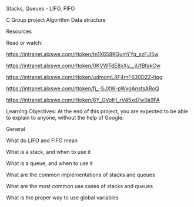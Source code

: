 Stacks, Queues - LIFO, FIFO

C
Group project
Algorithm
Data structure

Resources

Read or watch:

https://intranet.alxswe.com/rltoken/tn1X658KGumYYq_szFJI5w

https://intranet.alxswe.com/rltoken/0KVWTdE8xXy__jUfBfakCw

https://intranet.alxswe.com/rltoken/udmomL4F4mF630D2Z-ltqg

https://intranet.alxswe.com/rltoken/fj_-SJXW-pWxgAnstsARoQ

https://intranet.alxswe.com/rltoken/6Y_GVoIH_rV45xd7w0a9FA


Learning Objectives:
At the end of this project, you are expected to be able to explain to anyone, without the help of Google:

General

What do LIFO and FIFO mean

What is a stack, and when to use it

What is a queue, and when to use it

What are the common implementations of stacks and queues

What are the most common use cases of stacks and queues

What is the proper way to use global variables
